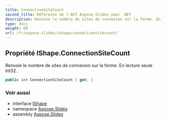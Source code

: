 ```yaml
---
title: ConnectionSiteCount
second_title: Référence de l'API Aspose.Slides pour .NET
description: Renvoie le nombre de sites de connexion sur la forme. En lecture seule Int32.
type: docs
weight: 60
url: /fr/aspose.slides/ishape/connectionsitecount/
---
```


## Propriété IShape.ConnectionSiteCount

Renvoie le nombre de sites de connexion sur la forme. En lecture seule Int32.

```csharp
public int ConnectionSiteCount { get; }
```

### Voir aussi

* interface [IShape](../../ishape)
* namespace [Aspose.Slides](../../ishape)
* assembly [Aspose.Slides](../../../)

<!-- NE PAS ÉDITER : généré par xmldocmd pour Aspose.Slides.dll -->
